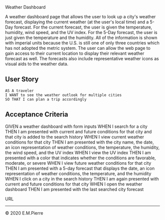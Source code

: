 Weather Dashboard

A weather dashboard page that allows the user to look up a city's weather forecast, displaying the current weather (at the user's local time) and a 5-Day forecast. For the current forecast, the user is given the temperature, humidity, wind speed, and the UV index. For the 5-Day forecast, the user is just given the temperature and the humidity. All of the information is shown with imperial units because the U.S. is still one of only three countries which has not adopted the metric system. The user can allow the web page to gain access to their current location to display their relevant weather forecast as well. The forecasts also include representative weather icons as visual aids to the weather data.

## User Story

```
AS A traveler
I WANT to see the weather outlook for multiple cities
SO THAT I can plan a trip accordingly
```

## Acceptance Criteria


GIVEN a weather dashboard with form inputs
WHEN I search for a city
THEN I am presented with current and future conditions for that city and that city is added to the search history
WHEN I view current weather conditions for that city
THEN I am presented with the city name, the date, an icon representation of weather conditions, the temperature, the humidity, the wind speed, and the UV index
WHEN I view the UV index
THEN I am presented with a color that indicates whether the conditions are favorable, moderate, or severe
WHEN I view future weather conditions for that city
THEN I am presented with a 5-day forecast that displays the date, an icon representation of weather conditions, the temperature, and the humidity
WHEN I click on a city in the search history
THEN I am again presented with current and future conditions for that city
WHEN I open the weather dashboard
THEN I am presented with the last searched city forecast

URL




- - -
© 2020 E.M.Pierre
